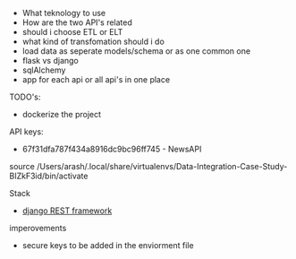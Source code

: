 - What teknology to use
- How are the two API's related
- should i choose ETL or ELT
- what kind of transfomation should i do
- load data as seperate models/schema or as one common one
- flask vs django
- sqlAlchemy
- app for each api or all api's in one place

TODO's:

- dockerize the project

API keys:

- 67f31dfa787f434a8916dc9bc96ff745 - NewsAPI

source /Users/arash/.local/share/virtualenvs/Data-Integration-Case-Study-BIZkF3id/bin/activate

Stack

- [django REST framework](https://www.django-rest-framework.org/)

imperovements

- secure keys to be added in the enviorment file
